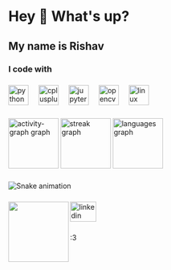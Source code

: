 <h1 align="left">Hey 👋 What's up?</h1>

###

<h2 align="left">My name is Rishav</h2>

###

<h3 align="left">I code with</h3>

###

<div align="left">
  <img src="https://cdn.jsdelivr.net/gh/devicons/devicon/icons/python/python-original.svg" height="40" alt="python logo"  />
  <img width="12" />
  <img src="https://cdn.jsdelivr.net/gh/devicons/devicon/icons/cplusplus/cplusplus-original.svg" height="40" alt="cplusplus logo"  />
  <img width="12" />
  <img src="https://cdn.jsdelivr.net/gh/devicons/devicon/icons/jupyter/jupyter-original.svg" height="40" alt="jupyter logo"  />
  <img width="12" />
  <img src="https://cdn.jsdelivr.net/gh/devicons/devicon/icons/opencv/opencv-original.svg" height="40" alt="opencv logo"  />
  <img width="12" />
  <img src="https://cdn.jsdelivr.net/gh/devicons/devicon/icons/linux/linux-original.svg" height="40" alt="linux logo"  />
</div>

###

<div align="left">
  <img src="https://github-readme-activity-graph.vercel.app/graph?username=Rishav-Raj-Sinha&radius=12&theme=tokyo-night&area=true&order=5&hide_border=true" height="100" alt="activity-graph graph"  />
  <img src="https://streak-stats.demolab.com?user=Rishav-Raj-Sinha&locale=en&mode=daily&theme=tokyonight&hide_border=true&border_radius=5&order=3" height="100" alt="streak graph"  />
  <img src="https://github-readme-stats.vercel.app/api/top-langs?username=Rishav-Raj-Sinha&locale=en&hide_title=false&layout=compact&card_width=320&langs_count=6&theme=tokyonight&hide_border=true&order=2" height="100" alt="languages graph"  />
</div>

###

<img src="https://raw.githubusercontent.com/Rishav-Raj-Sinha/Rishav-Raj-Sinha/output/snake.svg" alt="Snake animation" />

###

<img align="left" height="120" src="https://i.giphy.com/media/v1.Y2lkPTc5MGI3NjExeXF4dzMydjg2YXYxc2NjdTRyNnN3NGhtdTgxNmtrNmJlczVvNXFlNyZlcD12MV9pbnRlcm5hbF9naWZfYnlfaWQmY3Q9Zw/MEjrKu7fMUtOMBHf4j/giphy.gif"  />

###

<div align="left">
  <a href="https://www.linkedin.com/in/rishav-raj-3a1955251/" target="_blank">
    <img src="https://raw.githubusercontent.com/maurodesouza/profile-readme-generator/master/src/assets/icons/social/linkedin/default.svg" width="52" height="40" alt="linkedin logo"  />
  </a>
</div>

###

<p align="left">:3</p>

###
